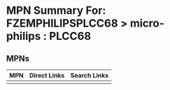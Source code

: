 



# MPN Summary For: FZEMPHILIPSPLCC68 > micro-philips : PLCC68

## MPNs
  

|MPN|Direct Links|Search Links|
| :--- | :--- | :--- |
||||
